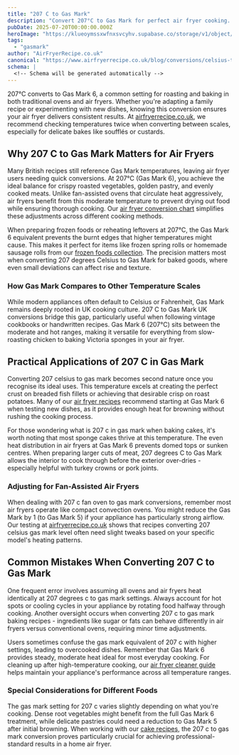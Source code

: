 ```yaml
---
title: "207 C to Gas Mark"
description: "Convert 207°C to Gas Mark for perfect air fryer cooking. Includes UK oven conversions, baking tips, and temperature equivalents."
pubDate: 2025-07-20T00:00:00.000Z
heroImage: "https://klueoymssxwfnxsvcyhv.supabase.co/storage/v1/object/public/Shmucket/207-c-to-gas-mark.png"
tags:
  - "gasmark"
author: "AirFryerRecipe.co.uk"
canonical: "https://www.airfryerrecipe.co.uk/blog/conversions/celsius-to-gas-mark/207-c-to-gas-mark"
schema: |
  <!-- Schema will be generated automatically -->
---
```


<p>207°C converts to Gas Mark 6, a common setting for roasting and baking in both traditional ovens and air fryers. Whether you're adapting a family recipe or experimenting with new dishes, knowing this conversion ensures your air fryer delivers consistent results. At <a href=https://www.airfryerrecipe.co.uk>airfryerrecipe.co.uk</a>, we recommend checking temperatures twice when converting between scales, especially for delicate bakes like soufflés or custards.</p>

<h2>Why 207 C to Gas Mark Matters for Air Fryers</h2>
<p>Many British recipes still reference Gas Mark temperatures, leaving air fryer users needing quick conversions. At 207°C (Gas Mark 6), you achieve the ideal balance for crispy roasted vegetables, golden pastry, and evenly cooked meats. Unlike fan-assisted ovens that circulate heat aggressively, air fryers benefit from this moderate temperature to prevent drying out food while ensuring thorough cooking. Our <a href=https://www.airfryerrecipe.co.uk/air-fryer-conversion-chart>air fryer conversion chart</a> simplifies these adjustments across different cooking methods.</p>
<p>When preparing frozen foods or reheating leftovers at 207°C, the Gas Mark 6 equivalent prevents the burnt edges that higher temperatures might cause. This makes it perfect for items like frozen spring rolls or homemade sausage rolls from our <a href=https://www.airfryerrecipe.co.uk/recipe-category/frozen-foods>frozen foods collection</a>. The precision matters most when converting 207 degrees Celsius to Gas Mark for baked goods, where even small deviations can affect rise and texture.</p>

<h3>How Gas Mark Compares to Other Temperature Scales</h3>
<p>While modern appliances often default to Celsius or Fahrenheit, Gas Mark remains deeply rooted in UK cooking culture. 207 C to Gas Mark UK conversions bridge this gap, particularly useful when following vintage cookbooks or handwritten recipes. Gas Mark 6 (207°C) sits between the moderate and hot ranges, making it versatile for everything from slow-roasting chicken to baking Victoria sponges in your air fryer.</p>

<h2>Practical Applications of 207 C in Gas Mark</h2>
<p>Converting 207 celsius to gas mark becomes second nature once you recognise its ideal uses. This temperature excels at creating the perfect crust on breaded fish fillets or achieving that desirable crisp on roast potatoes. Many of our <a href=https://www.airfryerrecipe.co.uk/recipes>air fryer recipes</a> recommend starting at Gas Mark 6 when testing new dishes, as it provides enough heat for browning without rushing the cooking process.</p>
<p>For those wondering what is 207 c in gas mark when baking cakes, it's worth noting that most sponge cakes thrive at this temperature. The even heat distribution in air fryers at Gas Mark 6 prevents domed tops or sunken centres. When preparing larger cuts of meat, 207 degrees C to Gas Mark allows the interior to cook through before the exterior over-dries - especially helpful with turkey crowns or pork joints.</p>

<h3>Adjusting for Fan-Assisted Air Fryers</h3>
<p>When dealing with 207 c fan oven to gas mark conversions, remember most air fryers operate like compact convection ovens. You might reduce the Gas Mark by 1 (to Gas Mark 5) if your appliance has particularly strong airflow. Our testing at <a href=https://www.airfryerrecipe.co.uk>airfryerrecipe.co.uk</a> shows that recipes converting 207 celsius gas mark level often need slight tweaks based on your specific model's heating patterns.</p>

<h2>Common Mistakes When Converting 207 C to Gas Mark</h2>
<p>One frequent error involves assuming all ovens and air fryers heat identically at 207 degrees c to gas mark settings. Always account for hot spots or cooling cycles in your appliance by rotating food halfway through cooking. Another oversight occurs when converting 207 c to gas mark baking recipes - ingredients like sugar or fats can behave differently in air fryers versus conventional ovens, requiring minor time adjustments.</p>
<p>Users sometimes confuse the gas mark equivalent of 207 c with higher settings, leading to overcooked dishes. Remember that Gas Mark 6 provides steady, moderate heat ideal for most everyday cooking. For cleaning up after high-temperature cooking, our <a href=https://www.airfryerrecipe.co.uk/air-fryer-cleaner>air fryer cleaner guide</a> helps maintain your appliance's performance across all temperature ranges.</p>

<h3>Special Considerations for Different Foods</h3>
<p>The gas mark setting for 207 c varies slightly depending on what you're cooking. Dense root vegetables might benefit from the full Gas Mark 6 treatment, while delicate pastries could need a reduction to Gas Mark 5 after initial browning. When working with our <a href=https://www.airfryerrecipe.co.uk/recipe-category/cakes>cake recipes</a>, the 207 c to gas mark conversion proves particularly crucial for achieving professional-standard results in a home air fryer.</p>

